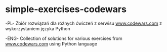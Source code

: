 # simple-exercises-codewars

-PL-
Zbiór rozwiązań dla różnych ćwiczeń z serwisu www.codewars.com z wykorzystaniem języka Python

-ENG-
Collection of solutions for various exercises from www.codewars.com using Python language

